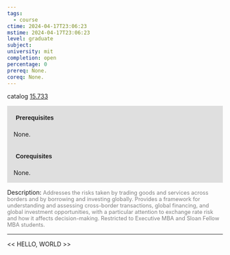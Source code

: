 ```yaml
---
tags:
  - course
ctime: 2024-04-17T23:06:23
mstime: 2024-04-17T23:06:23
level: graduate
subject: 
university: mit
completion: open
percentage: 0
prereq: None.
coreq: None.
---
```


catalog [15.733](http://student.mit.edu/catalog/m15c.html#15.733)

<span style="display: block; padding: 15px; background-color: rgb(100, 100, 100, 0.2);"><font id="m_prereq1259_0" style="display: block; font-family: Arial, sans-serif; font-weight: bold; padding: 5px">Prerequisites</font><br><span id="prereq1259_0">None.</span></span>
<span style="display: block; padding: 15px; background-color: rgb(100, 100, 100, 0.2);"><font id="m_coreq1259_0" style="display: block; font-family: Arial, sans-serif; font-weight: bold; padding: 5px">Corequisites</font><br><span id="coreq1259_0">None.</span></span>

<font style="">Description:</font>
<font style="color: grey; font-size: 0.8rem;">Addresses the risks taken by trading goods and services across borders and by borrowing and investing globally. Provides a framework for understanding and assessing cross-border transactions, global financing, and global investment opportunities, with a particular attention to exchange rate risk and how it affects decision-making. Restricted to Executive MBA and Sloan Fellow MBA students.</font>



---

<< HELLO, WORLD >>
